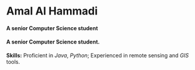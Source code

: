 # Amal Al Hammadi 
#### A senior **Computer Science** student 
#### A senior **Computer Science** student. 
**Skills:** Proficient in *Java*, *Python*; Experienced in remote sensing and *GIS* tools.

